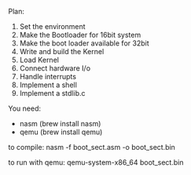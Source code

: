 Plan:
1. Set the environment
2. Make the Bootloader for 16bit system
3. Make the boot loader available for 32bit
4. Write and build the Kernel
5. Load Kernel
6. Connect hardware I/o
7. Handle interrupts
8. Implement a shell
9. Implement a stdlib.c

You need:
- nasm (brew install nasm)
- qemu (brew install qemu)

to compile:
nasm -f boot_sect.asm -o boot_sect.bin

to run with qemu:
qemu-system-x86_64 boot_sect.bin
